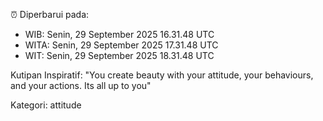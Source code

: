 ⏰ Diperbarui pada:
- WIB: Senin, 29 September 2025 16.31.48 UTC
- WITA: Senin, 29 September 2025 17.31.48 UTC
- WIT: Senin, 29 September 2025 18.31.48 UTC

Kutipan Inspiratif:
"You create beauty with your attitude, your behaviours, and your actions. Its all up to you"


Kategori: attitude

